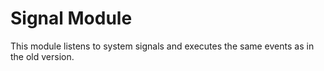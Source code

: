 # Signal Module
This module listens to system signals and executes the same events as in the old version.